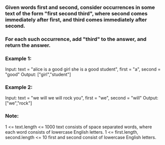 ### Given words first and second, consider occurrences in some text of the form "first second third", where second comes immediately after first, and third comes immediately after second.

### For each such occurrence, add "third" to the answer, and return the answer.

### Example 1:

Input: text = "alice is a good girl she is a good student", first = "a", second = "good"
Output: ["girl","student"]

### Example 2:

Input: text = "we will we will rock you", first = "we", second = "will"
Output: ["we","rock"]
 

### Note:

1 <= text.length <= 1000
text consists of space separated words, where each word consists of lowercase English letters.
1 <= first.length, second.length <= 10
first and second consist of lowercase English letters.